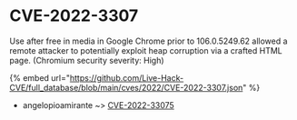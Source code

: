 # CVE-2022-3307

Use after free in media in Google Chrome prior to 106.0.5249.62 allowed a remote attacker to potentially exploit heap corruption via a crafted HTML page. (Chromium security severity: High)

{% embed url="https://github.com/Live-Hack-CVE/full_database/blob/main/cves/2022/CVE-2022-3307.json" %}


* angelopioamirante ~> [CVE-2022-33075](https://www.alice-snow.ru/2022/database/cve-2022-3307/cve-2022-33075-angelopioamirante)